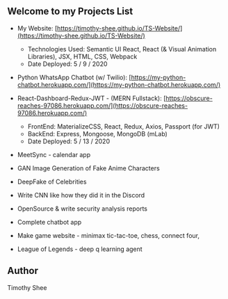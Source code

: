## Welcome to my Projects List

* My Website: [https://timothy-shee.github.io/TS-Website/](https://timothy-shee.github.io/TS-Website/)
  * Technologies Used: Semantic UI React, React (& Visual Animation Libraries), JSX, HTML, CSS, Webpack
  * Date Deployed: 5 / 9 / 2020
* Python WhatsApp Chatbot (w/ Twilio): [https://my-python-chatbot.herokuapp.com/](https://my-python-chatbot.herokuapp.com/)
* React-Dashboard-Redux-JWT - (MERN Fullstack): [https://obscure-reaches-97086.herokuapp.com/](https://obscure-reaches-97086.herokuapp.com/)
  * FrontEnd: MaterializeCSS, React, Redux, Axios, Passport (for JWT)
  * BackEnd: Express, Mongoose, MongoDB (mLab)
  * Date Deployed: 5 / 13 / 2020
* MeetSync - calendar app

* GAN Image Generation of Fake Anime Characters
* DeepFake of Celebrities
* Write CNN like how they did it in the Discord
* OpenSource & write security analysis reports
* Complete chatbot app
* Make game website - minimax tic-tac-toe, chess, connect four, 
* League of Legends - deep q learning agent

## Author
Timothy Shee
